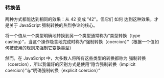 <!--
 * @description: 
 * @author: xiangrong.liu
 * @Date: 2021-04-19 10:06:15
 * @LastEditors: xiangrong.liu
 * @LastEditTime: 2021-05-07 17:59:53
-->
### 转换值

两种方式都能达到相同的效果：从 42 变成 "42"。但它们 如何 达到这种效果，才是关于 JavaScript 强制转换的热烈争论的核心。 

将一个值从一个类型明确地转换到另一个类型通常称为“类型转换（type casting）”，当这个操作隐含地完成时称为“强制转换（coercion）”（根据一个值如何被使用的规则来强制它变换类型）

然而，在 JavaScript 中，大多数人将所有这些类型的转换都称为 强制转换（coercion），所以我偏好的区别方式是使用“隐含强制转换（implicit coercion）”与“明确强制转换（explicit coercion）”